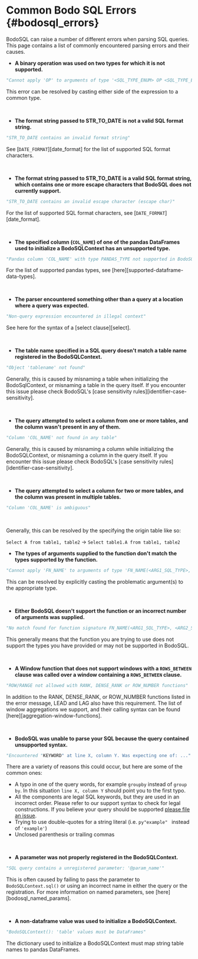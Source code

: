 # Common Bodo SQL Errors  {#bodosql_errors}

BodoSQL can raise a number of different errors when parsing SQL queries.
This page contains a list of commonly encountered parsing errors and their causes.


-  **A binary operation was used on two types for which it is not supported.**

 ```py
 "Cannot apply 'OP' to arguments of type '<SQL_TYPE_ENUM> OP <SQL_TYPE_ENUM>'"
 ```

 This error can be resolved by casting either side of the expression to a common type.

<br>

-  **The format string passed to STR_TO_DATE is not a valid SQL format string.**

 ```py
 "STR_TO_DATE contains an invalid format string"
 ```

 See [`DATE_FORMAT`][date_format] for the list of supported SQL format characters.


<br>

-  **The format string passed to STR_TO_DATE is a valid SQL format string, which contains one or more escape
 characters that BodoSQL does not currently support.**

 ```py
 "STR_TO_DATE contains an invalid escape character (escape char)"
 ```

  For the list of supported SQL format characters, see [`DATE_FORMAT`][date_format].

<br>

-  **The specified column (`COL_NAME`) of one of the pandas DataFrames used to initialize a BodoSQLContext has an unsupported type.**


 ```py
 "Pandas column 'COL_NAME' with type PANDAS_TYPE not supported in BodoSQL."
 ```

 For the list of supported pandas types,
 see [here][supported-dataframe-data-types].

<br>

-  **The parser encountered something other than a query at a location where a query was expected.**


 ```py
 "Non-query expression encountered in illegal context"
 ```

 See here for the syntax of a [select clause][select].

<br>

-  **The table name specified in a SQL query doesn't match a table name registered in the BodoSQLContext.**


 ```py
 "Object 'tablename' not found"
 ```

 Generally, this is caused by misnaming a table when initializing the BodoSqlContext, or misnaming a table in the query itself.
 If you encounter this issue please check BodoSQL's [case sensitivity rules][identifier-case-sensitivity].

<br>

-  **The query attempted to select a column from one or more tables, and the column wasn't present in any of them.**


 ```py
 "Column 'COL_NAME' not found in any table"
 ```

  Generally, this is caused by misnaming a column while initializing the BodoSQLContext, or misnaming a column in the query itself.
  If you encounter this issue please check BodoSQL's [case sensitivity rules][identifier-case-sensitivity].

<br>

-  **The query attempted to select a column for two or more tables, and the column was present in multiple tables.**


 ```py
 "Column 'COL_NAME' is ambiguous"
 ```

<br>

 Generally, this can be resolved by the specifying the origin table like so:

 ``Select A from table1, table2`` → ``Select table1.A from table1, table2``

-  **The types of arguments supplied to the function don't match the types supported by the function.**


 ```py
 "Cannot apply 'FN_NAME' to arguments of type 'FN_NAME(<ARG1_SQL_TYPE>, <ARG2_SQL_TYPE>, ...)'. Supported form(s): 'FN_NAME(<ARG1_SQL_TYPE>, <ARG2_SQL_TYPE>, ...)'"
 ```

 This can be resolved by explicitly casting the problematic argument(s) to the appropriate type.

<br>

-  **Either BodoSQL doesn't support the function or an incorrect number of arguments was supplied.**


 ```py
 "No match found for function signature FN_NAME(<ARG1_SQL_TYPE>, <ARG2_SQL_TYPE>, ...)"
 ```

This generally means that the function you are trying to use does not support the types
you have provided or may not be supported in BodoSQL.

<br>

- **A Window function that does not support windows with a `ROWS_BETWEEN` clause was called over a window containing a `ROWS_BETWEEN` clause.**


 ```py
 "ROW/RANGE not allowed with RANK, DENSE_RANK or ROW_NUMBER functions"
 ```

  In addition to the RANK, DENSE_RANK, or ROW_NUMBER functions listed in the error message, LEAD and LAG also have this requirement.
 The list of window aggregations we support, and their calling syntax can be found [here][aggregation-window-functions].

<br>

-  **BodoSQL was unable to parse your SQL because the query contained unsupported syntax.**


 ```py
 "Encountered "KEYWORD" at line X, column Y. Was expecting one of: ..."
 ```

  There are a variety of reasons this could occur, but here are some of the common ones:

 * A typo in one of the query words, for example ``groupby`` instead of ``group by``. In this situation ``line X, column Y`` should point you to the first typo.
 * All the components are legal SQL keywords, but they are used in an incorrect order. Please refer to our support syntax to check for legal constructions. If you believe your query should be supported [please file an issue](https://github.com/Bodo-inc/Feedback).
 * Trying to use double-quotes for a string literal (i.e. ```py"example"
 ``` instead of ``'example'``)
 * Unclosed parenthesis or trailing commas

<br>

-  **A parameter was not properly registered in the BodoSQLContext.**


 ```py
 "SQL query contains a unregistered parameter: '@param_name'"
 ```

 This is often caused by failing to pass the parameter to `BodoSQLContext.sql()` or using an incorrect name in either the query or the registration. For more information on named parameters, see [here][bodosql_named_params].

<br>

- **A non-dataframe value was used to initialize a BodoSQLContext.**


 ```py
 "BodoSQLContext(): 'table' values must be DataFrames"
 ```

 The dictionary used to initialize a BodoSQLContext must map string table names to pandas DataFrames.
